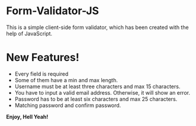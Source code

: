 # Form-Validator-JS
This is a simple client-side form validator, which has been created with the help of JavaScript.

# New Features!

  - Every field is required
  - Some of them have a min and max length.
  - Username must be at least three characters and max 15 characters.
  - You have to input a valid email address. Otherwise, it will show an error.
  -  Password has to be at least six characters and max 25 characters.
  - Matching password and confirm password.
  
  **Enjoy, Hell Yeah!**
